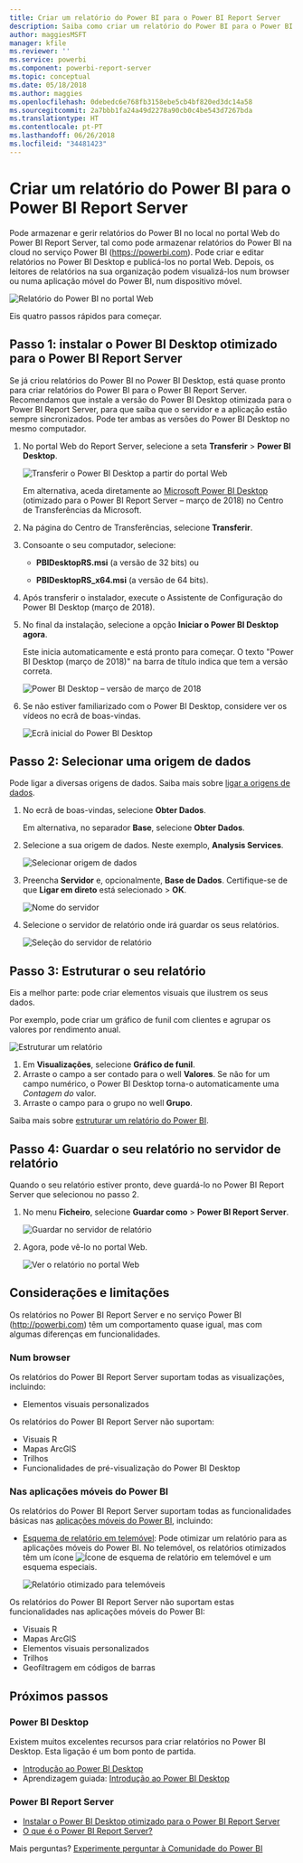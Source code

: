```yaml
---
title: Criar um relatório do Power BI para o Power BI Report Server
description: Saiba como criar um relatório do Power BI para o Power BI Report Server em poucos passos simples.
author: maggiesMSFT
manager: kfile
ms.reviewer: ''
ms.service: powerbi
ms.component: powerbi-report-server
ms.topic: conceptual
ms.date: 05/18/2018
ms.author: maggies
ms.openlocfilehash: 0debedc6e768fb3158ebe5cb4bf820ed3dc14a58
ms.sourcegitcommit: 2a7bbb1fa24a49d2278a90cb0c4be543d7267bda
ms.translationtype: HT
ms.contentlocale: pt-PT
ms.lasthandoff: 06/26/2018
ms.locfileid: "34481423"
---
```

# <a name="create-a-power-bi-report-for-power-bi-report-server"></a>Criar um relatório do Power BI para o Power BI Report Server
Pode armazenar e gerir relatórios do Power BI no local no portal Web do Power BI Report Server, tal como pode armazenar relatórios do Power BI na cloud no serviço Power BI (https://powerbi.com). Pode criar e editar relatórios no Power BI Desktop e publicá-los no portal Web. Depois, os leitores de relatórios na sua organização podem visualizá-los num browser ou numa aplicação móvel do Power BI, num dispositivo móvel.

![Relatório do Power BI no portal Web](media/quickstart-create-powerbi-report/report-server-powerbi-report.png)

Eis quatro passos rápidos para começar.

## <a name="step-1-install-power-bi-desktop-optimized-for-power-bi-report-server"></a>Passo 1: instalar o Power BI Desktop otimizado para o Power BI Report Server

Se já criou relatórios do Power BI no Power BI Desktop, está quase pronto para criar relatórios do Power BI para o Power BI Report Server. Recomendamos que instale a versão do Power BI Desktop otimizada para o Power BI Report Server, para que saiba que o servidor e a aplicação estão sempre sincronizados. Pode ter ambas as versões do Power BI Desktop no mesmo computador.

1. No portal Web do Report Server, selecione a seta **Transferir** > **Power BI Desktop**.

    ![Transferir o Power BI Desktop a partir do portal Web](media/quickstart-create-powerbi-report/report-server-download-web-portal.png)

    Em alternativa, aceda diretamente ao [Microsoft Power BI Desktop](https://www.microsoft.com/download/details.aspx?id=56723) (otimizado para o Power BI Report Server – março de 2018) no Centro de Transferências da Microsoft.

2. Na página do Centro de Transferências, selecione **Transferir**.

3. Consoante o seu computador, selecione:

    - **PBIDesktopRS.msi** (a versão de 32 bits) ou

    - **PBIDesktopRS_x64.msi** (a versão de 64 bits).

4. Após transferir o instalador, execute o Assistente de Configuração do Power BI Desktop (março de 2018).

2. No final da instalação, selecione a opção **Iniciar o Power BI Desktop agora**.
   
    Este inicia automaticamente e está pronto para começar. O texto "Power BI Desktop (março de 2018)" na barra de título indica que tem a versão correta.

    ![Power BI Desktop – versão de março de 2018](media/quickstart-create-powerbi-report/report-server-desktop-march-2018.png)

3. Se não estiver familiarizado com o Power BI Desktop, considere ver os vídeos no ecrã de boas-vindas.
   
    ![Ecrã inicial do Power BI Desktop](media/quickstart-create-powerbi-report/report-server-powerbi-desktop-start.png)

## <a name="step-2-select-a-data-source"></a>Passo 2: Selecionar uma origem de dados
Pode ligar a diversas origens de dados. Saiba mais sobre [ligar a origens de dados](connect-data-sources.md).

1. No ecrã de boas-vindas, selecione **Obter Dados**.
   
    Em alternativa, no separador **Base**, selecione **Obter Dados**.
2. Selecione a sua origem de dados. Neste exemplo, **Analysis Services**.
   
    ![Selecionar origem de dados](media/quickstart-create-powerbi-report/report-server-get-data-ssas.png)
3. Preencha **Servidor** e, opcionalmente, **Base de Dados**. Certifique-se de que **Ligar em direto** está selecionado > **OK**.
   
    ![Nome do servidor](media/quickstart-create-powerbi-report/report-server-ssas-server-name.png)
4. Selecione o servidor de relatório onde irá guardar os seus relatórios.
   
    ![Seleção do servidor de relatório](media/quickstart-create-powerbi-report/report-server-select-server.png)

## <a name="step-3-design-your-report"></a>Passo 3: Estruturar o seu relatório
Eis a melhor parte: pode criar elementos visuais que ilustrem os seus dados.

Por exemplo, pode criar um gráfico de funil com clientes e agrupar os valores por rendimento anual.

![Estruturar um relatório](media/quickstart-create-powerbi-report/report-server-create-funnel.png)

1. Em **Visualizações**, selecione **Gráfico de funil**.
2. Arraste o campo a ser contado para o well **Valores**. Se não for um campo numérico, o Power BI Desktop torna-o automaticamente uma *Contagem do* valor.
3. Arraste o campo para o grupo no well **Grupo**.

Saiba mais sobre [estruturar um relatório do Power BI](../desktop-report-view.md).

## <a name="step-4-save-your-report-to-the-report-server"></a>Passo 4: Guardar o seu relatório no servidor de relatório
Quando o seu relatório estiver pronto, deve guardá-lo no Power BI Report Server que selecionou no passo 2.

1. No menu **Ficheiro**, selecione **Guardar como** > **Power BI Report Server**.
   
    ![Guardar no servidor de relatório](media/quickstart-create-powerbi-report/report-server-save-as-powerbi-report-server.png)
2. Agora, pode vê-lo no portal Web.
   
    ![Ver o relatório no portal Web](media/quickstart-create-powerbi-report/report-server-powerbi-report.png)

## <a name="considerations-and-limitations"></a>Considerações e limitações
Os relatórios no Power BI Report Server e no serviço Power BI (http://powerbi.com) têm um comportamento quase igual, mas com algumas diferenças em funcionalidades.

### <a name="in-a-browser"></a>Num browser
Os relatórios do Power BI Report Server suportam todas as visualizações, incluindo:

* Elementos visuais personalizados

Os relatórios do Power BI Report Server não suportam:

* Visuais R
* Mapas ArcGIS
* Trilhos
* Funcionalidades de pré-visualização do Power BI Desktop

### <a name="in-the-power-bi-mobile-apps"></a>Nas aplicações móveis do Power BI
Os relatórios do Power BI Report Server suportam todas as funcionalidades básicas nas [aplicações móveis do Power BI](../mobile-apps-for-mobile-devices.md), incluindo:

* [Esquema de relatório em telemóvel](../desktop-create-phone-report.md): Pode otimizar um relatório para as aplicações móveis do Power BI. No telemóvel, os relatórios otimizados têm um ícone ![Ícone de esquema de relatório em telemóvel](media/quickstart-create-powerbi-report/power-bi-rs-mobile-optimized-icon.png) e um esquema especiais.
  
    ![Relatório otimizado para telemóveis](media/quickstart-create-powerbi-report/power-bi-rs-mobile-optimized-report.png)

Os relatórios do Power BI Report Server não suportam estas funcionalidades nas aplicações móveis do Power BI:

* Visuais R
* Mapas ArcGIS
* Elementos visuais personalizados
* Trilhos
* Geofiltragem em códigos de barras

## <a name="next-steps"></a>Próximos passos
### <a name="power-bi-desktop"></a>Power BI Desktop
Existem muitos excelentes recursos para criar relatórios no Power BI Desktop. Esta ligação é um bom ponto de partida.

* [Introdução ao Power BI Desktop](../desktop-getting-started.md)
* Aprendizagem guiada: [Introdução ao Power BI Desktop](../guided-learning/gettingdata.yml?tutorial-step=2)

### <a name="power-bi-report-server"></a>Power BI Report Server
* [Instalar o Power BI Desktop otimizado para o Power BI Report Server](install-powerbi-desktop.md)  
* [O que é o Power BI Report Server?](get-started.md)  

Mais perguntas? [Experimente perguntar à Comunidade do Power BI](https://community.powerbi.com/)
